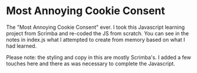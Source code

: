 # Most Annoying Cookie Consent
The "Most Annoying Cookie Consent" ever. I took this Javascript learning project from Scrimba and re-coded the JS from scratch. You can see in the notes in index.js what I attempted to create from memory based on what I had learned. 
 
 Please note: the styling and copy in this are mostly Scrimba's. I added a few touches here and there as was necessary to complete the Javascript.
